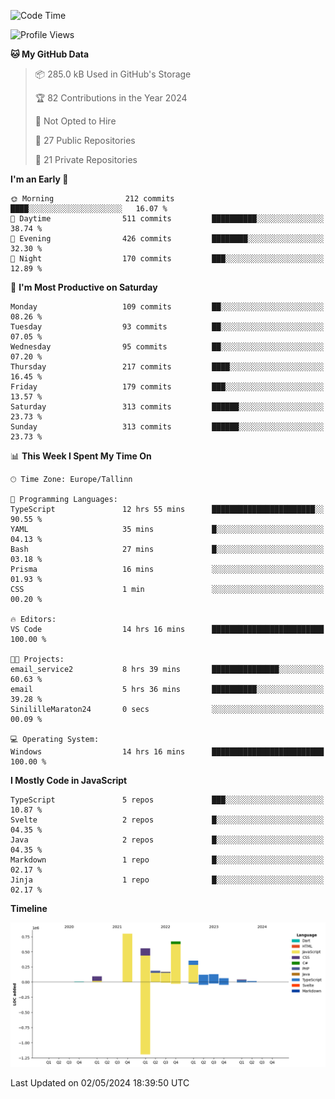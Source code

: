 <!--START_SECTION:waka-->
![Code Time](http://img.shields.io/badge/Code%20Time-832%20hrs%2034%20mins-blue)

![Profile Views](http://img.shields.io/badge/Profile%20Views-0-blue)

**🐱 My GitHub Data** 

> 📦 285.0 kB Used in GitHub's Storage 
 > 
> 🏆 82 Contributions in the Year 2024
 > 
> 🚫 Not Opted to Hire
 > 
> 📜 27 Public Repositories 
 > 
> 🔑 21 Private Repositories 
 > 
**I'm an Early 🐤** 

```text
🌞 Morning                212 commits         ████░░░░░░░░░░░░░░░░░░░░░   16.07 % 
🌆 Daytime                511 commits         ██████████░░░░░░░░░░░░░░░   38.74 % 
🌃 Evening                426 commits         ████████░░░░░░░░░░░░░░░░░   32.30 % 
🌙 Night                  170 commits         ███░░░░░░░░░░░░░░░░░░░░░░   12.89 % 
```
📅 **I'm Most Productive on Saturday** 

```text
Monday                   109 commits         ██░░░░░░░░░░░░░░░░░░░░░░░   08.26 % 
Tuesday                  93 commits          ██░░░░░░░░░░░░░░░░░░░░░░░   07.05 % 
Wednesday                95 commits          ██░░░░░░░░░░░░░░░░░░░░░░░   07.20 % 
Thursday                 217 commits         ████░░░░░░░░░░░░░░░░░░░░░   16.45 % 
Friday                   179 commits         ███░░░░░░░░░░░░░░░░░░░░░░   13.57 % 
Saturday                 313 commits         ██████░░░░░░░░░░░░░░░░░░░   23.73 % 
Sunday                   313 commits         ██████░░░░░░░░░░░░░░░░░░░   23.73 % 
```


📊 **This Week I Spent My Time On** 

```text
🕑︎ Time Zone: Europe/Tallinn

💬 Programming Languages: 
TypeScript               12 hrs 55 mins      ███████████████████████░░   90.55 % 
YAML                     35 mins             █░░░░░░░░░░░░░░░░░░░░░░░░   04.13 % 
Bash                     27 mins             █░░░░░░░░░░░░░░░░░░░░░░░░   03.18 % 
Prisma                   16 mins             ░░░░░░░░░░░░░░░░░░░░░░░░░   01.93 % 
CSS                      1 min               ░░░░░░░░░░░░░░░░░░░░░░░░░   00.20 % 

🔥 Editors: 
VS Code                  14 hrs 16 mins      █████████████████████████   100.00 % 

🐱‍💻 Projects: 
email_service2           8 hrs 39 mins       ███████████████░░░░░░░░░░   60.63 % 
email                    5 hrs 36 mins       ██████████░░░░░░░░░░░░░░░   39.28 % 
SinililleMaraton24       0 secs              ░░░░░░░░░░░░░░░░░░░░░░░░░   00.09 % 

💻 Operating System: 
Windows                  14 hrs 16 mins      █████████████████████████   100.00 % 
```

**I Mostly Code in JavaScript** 

```text
TypeScript               5 repos             ███░░░░░░░░░░░░░░░░░░░░░░   10.87 % 
Svelte                   2 repos             █░░░░░░░░░░░░░░░░░░░░░░░░   04.35 % 
Java                     2 repos             █░░░░░░░░░░░░░░░░░░░░░░░░   04.35 % 
Markdown                 1 repo              █░░░░░░░░░░░░░░░░░░░░░░░░   02.17 % 
Jinja                    1 repo              █░░░░░░░░░░░░░░░░░░░░░░░░   02.17 % 
```



**Timeline**

![Lines of Code chart](https://raw.githubusercontent.com/Piilu/Piilu/main/assets/bar_graph.png)


 Last Updated on 02/05/2024 18:39:50 UTC
<!--END_SECTION:waka-->